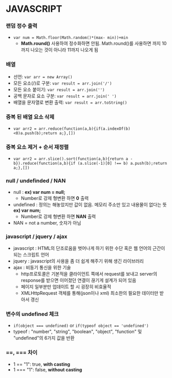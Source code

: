 # JAVASCRIPT

### 랜덤 정수 출력
  - `var num = Math.floor(Math.random()*(max- min))+min`
    -  **Math.round()** 사용하여 정수화하면 안됨. Math.round()를 사용하면 까지 10까지 나오는 것이 아니라 11까지 나오게 됨

### 배열
  - 선언: `var arr = new Array()`
  - 모든 요소(/)로 구분: `var result = arr.join('/')`
  - 모든 요소 붙이기: `var result = arr.join('')`
  - 공백 문자로 요소 구분: `var result = arr.join(' ')`
  - 배열을 문자열로 변환 출력: `var result = arr.toString()`

### 중복 된 배열 요소 삭제
  - `var arr2 = arr.reduce(function(a,b){if(a.indexOf(b)<0)a.push(b);return a;},[])`

### 중복 요소 제거 + 순서 재정렬
  - `var arr2 = arr.slice().sort(function(a,b){return a - b}).reduce(function(a,b){if (a.slice(-1)[0] !== b) a.push(b);return a;},[])`

### null / undefinded / NAN
  - null : **ex) var num = null;**
    - Number로 강제 형변환 하면 **0** 출력
  - undefined : 정의는 해놓았지만 값이 없음. 메모리 주소만 있고 내용물이 없다는 뜻 **ex) var num;**
    - Number로 강제 형변환 하면 **NAN** 출력
  - NAN = not a number, 숫자가 아님

### javascript / jquery / ajax
  - javascript : HTML의 단조로움을 벗어나게 하기 위한 수단 혹은 웹 언어의 근간이 되는 스크립트 언어
  - jquery : javascript의 사용을 좀 더 쉽게 해주기 위해 생긴 라이브러리
  - ajax : 비동기 통신을 위한 기술
    - http프로토콜은 기본적을 클라이언트 쪽에서 request를 보내고 server의 response를 받으면 이어졌던 연결이 끊기게 설계가 되어 있음
    - 페이지 일부분만 업데이트 할 시 굉장히 비효율적
    - XMLHttpRequest 객체를 통해(json이나 xml) 최소한의 필요한 데이터만 받아서 갱신

### 변수의 undefined 체크
  - `if(object === undefined)` or `if(typeof object == 'undefined')`
  - typeof : "number", "string", "boolean", "object", "function" 및 "undefined"의 6가지 값을 반환

### ==, === 차이
  - 1 == "1": true, **with casting**
  - 1 === "1": false, **without casting**

